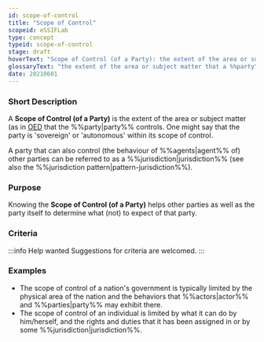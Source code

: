 ```yaml
---
id: scope-of-control
title: "Scope of Control"
scopeid: eSSIFLab
type: concept
typeid: scope-of-control
stage: draft
hoverText: "Scope of Control (of a Party): the extent of the area or subject matter that the Party controls."
glossaryText: "the extent of the area or subject matter that a %%party^party%% controls."
date: 20210601
---
```


### Short Description
A **Scope of Control (of a Party)** is the extent of the area or subject matter (as in [OED](https://www.lexico.com/definition/scope) that the %%party|party%% controls. One might say that the party is 'sovereign' or 'autonomous' within its scope of control.

A party that can also control (the behaviour of %%agents|agent%% of) other parties can be referred to as a %%jurisdiction|jurisdiction%% (see also the %%jurisdiction pattern|pattern-jurisdiction%%).

### Purpose
Knowing the **Scope of Control (of a Party)** helps other parties as well as the party itself to determine what (not) to expect of that party.

### Criteria
:::info Help wanted
Suggestions for criteria are welcomed.
:::

### Examples
- The scope of control of a nation's government is typically limited by the physical area of the nation and the behaviors that %%actors|actor%% and %%parties|party%% may exhibit there.
- The scope of control of an individual is limited by what it can do by him/herself, and the rights and duties that it has been assigned in or by some %%jurisdiction|jurisdiction%%.
